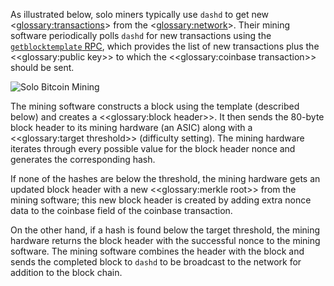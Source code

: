 As illustrated below, solo miners typically use `dashd` to get new <<glossary:transactions>> from the <<glossary:network>>. Their mining software periodically polls `dashd` for new transactions using the [`getblocktemplate` RPC](core-api-ref-remote-procedure-calls-mining#getblocktemplate), which provides the list of new transactions plus the <<glossary:public key>> to which the <<glossary:coinbase transaction>> should be sent.

![Solo Bitcoin Mining](https://dash-docs.github.io/img/dev/en-solo-mining-overview.svg)

The mining software constructs a block using the template (described below) and creates a <<glossary:block header>>. It then sends the 80-byte block header to its mining hardware (an ASIC) along with a <<glossary:target threshold>> (difficulty setting). The mining hardware iterates through every possible value for the block header nonce and generates the corresponding hash.

If none of the hashes are below the threshold, the mining hardware gets an updated block header with a new <<glossary:merkle root>> from the mining software; this new block header is created by adding extra nonce data to the coinbase field of the coinbase transaction.

On the other hand, if a hash is found below the target threshold, the mining hardware returns the block header with the successful nonce to the mining software. The mining software combines the header with the block and sends the completed block to `dashd` to be broadcast to the network for addition to the block chain.